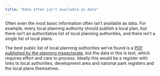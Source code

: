 ```yaml
---
title: "Data often isn't available as data"
---
```


Often even the most basic information often isn’t available as data. For example, every local planning authority should publish a local plan, but there isn’t an authoritative list of local planning authorities, and there isn’t a single list of local plans.

The best public list of local planning authorities we’ve found is a [PDF published by the planning inspectorate](https://assets.publishing.service.gov.uk/government/uploads/system/uploads/attachment_data/file/714682/Copy_of_LPA_Strategic_Plan_Progress_-_31_May_2018.Gov.UK.pdf), but the data in this is text, which requires effort and care to process. Ideally this would be a register with links to local authorities, development area and national park registers and the local plans themselves.
